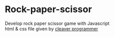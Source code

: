 # Rock-paper-scissor
Develop rock paper scissor game with Javascript  
html & css file given by <a href="https://www.youtube.com/watch?v=lI1ae4REbFM&lc=UgxWlaBozGG_gTfpblh4AaABAg.9mQfO_dOX4O9mRCfZgwpNu">cleaver programmer</a>
